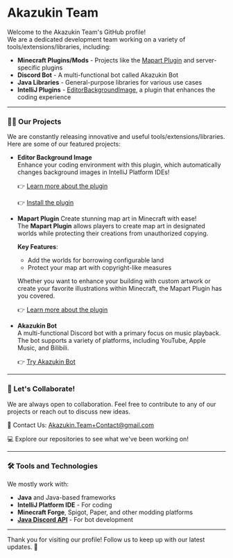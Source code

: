 # Akazukin Team

Welcome to the Akazukin Team's GitHub profile!  
We are a dedicated development team working on a variety of tools/extensions/libraries, including:

- **Minecraft Plugins/Mods** - Projects like the [Mapart Plugin](https://github.com/Akazukin-Team/Mapart-Plugin) and
  server-specific plugins
- **Discord Bot** - A multi-functional bot called Akazukin Bot
- **Java Libraries** - General-purpose libraries for various use cases
- **IntelliJ Plugins** - [EditorBackgroundImage](https://github.com/Akazukin-Team/EditorBackgroundImage-Plugin), a
  plugin that enhances the coding experience

---

### 👨‍💻 Our Projects

We are constantly releasing innovative and useful tools/extensions/libraries.
Here are some of our featured projects:

- **Editor Background Image**  
  Enhance your coding environment with this plugin, which automatically changes background images in IntelliJ Platform
  IDEs!

  👉 [Learn more about the plugin](https://github.com/Akazukin-Team/EditorBackgroundImage-Plugin)

  👉 [Install the plugin](https://plugins.jetbrains.com/plugin/25691-editor-background-image)


- **Mapart Plugin**
  Create stunning map art in Minecraft with ease!  
  The **Mapart Plugin** allows players to create map art in designated worlds
  while protecting their creations from unauthorized copying.

  **Key Features**:
    - Add the worlds for borrowing configurable land
    - Protect your map art with copyright-like measures

  Whether you want to enhance your building with custom artwork or create your favorite illustrations within Minecraft,
  the Mapart Plugin has you covered.

  👉 [Learn more about the plugin](https://github.com/Akazukin-Team/Mapart-Plugin)

- **Akazukin Bot**  
  A multi-functional Discord bot with a primary focus on music playback.  
  The bot supports a variety of platforms, including YouTube, Apple Music, and Bilibili.

  👉 [Try Akazukin Bot](https://discord.com/oauth2/authorize?client_id=858365656024743947)


---

### 🤝 Let's Collaborate!

We are always open to collaboration. Feel free to contribute to any of our projects or reach out to discuss new ideas.

📧 Contact Us: [Akazukin.Team+Contact@gmail.com](mailto:Akazukin.Team+Contact@gmail.com)

💻 Explore our repositories to see what we've been working on!


---

### 🛠️ Tools and Technologies

We mostly work with:

- **Java** and Java-based frameworks
- **IntelliJ Platform IDE** - For coding
- **Minecraft Forge**, Spigot, Paper, and other modding platforms
- **[Java Discord API](https://github.com/discord-jda/JDA)** - For bot development

---

Thank you for visiting our profile! Follow us to keep up with our latest updates. 🎉
